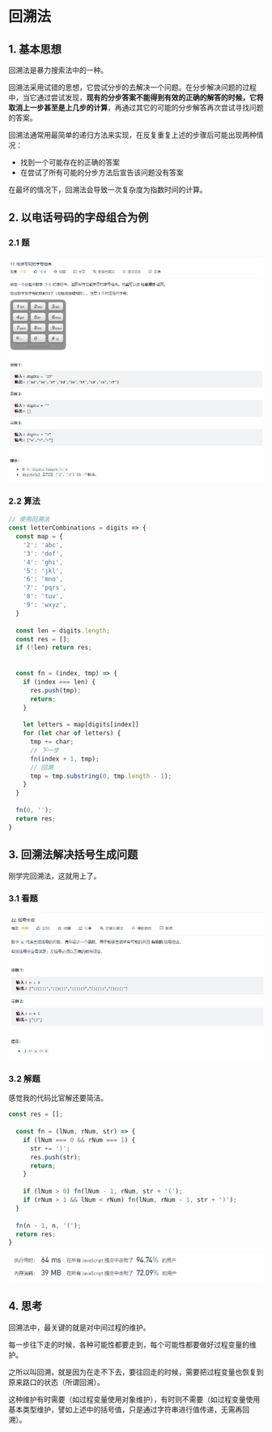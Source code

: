 # 回溯法

## 1. 基本思想

回溯法是暴力搜索法中的一种。

回溯法采用试错的思想，它尝试分步的去解决一个问题。在分步解决问题的过程中，当它通过尝试发现，**现有的分步答案不能得到有效的正确的解答的时候，它将取消上一步甚至是上几步的计算**，再通过其它的可能的分步解答再次尝试寻找问题的答案。

回溯法通常用最简单的递归方法来实现，在反复重复上述的步骤后可能出现两种情况：

- 找到一个可能存在的正确的答案
- 在尝试了所有可能的分步方法后宣告该问题没有答案

在最坏的情况下，回溯法会导致一次复杂度为指数时间的计算。

## 2. 以电话号码的字母组合为例
### 2.1 题

![](./imgs/回溯法.png)

### 2.2 算法

```js
// 使用回溯法
const letterCombinations = digits => {
  const map = {
    '2': 'abc',
    '3': 'def',
    '4': 'ghi',
    '5': 'jkl',
    '6': 'mno',
    '7': 'pqrs',
    '8': 'tuv',
    '9': 'wxyz',
  }

  const len = digits.length;
  const res = [];
  if (!len) return res;


  const fn = (index, tmp) => {
    if (index === len) {
      res.push(tmp);
      return;
    }

    let letters = map[digits[index]]
    for (let char of letters) {
      tmp += char;
      // 下一步
      fn(index + 1, tmp);
      // 回溯
      tmp = tmp.substring(0, tmp.length - 1);
    }
  }

  fn(0, '');
  return res;
}
```

## 3. 回溯法解决括号生成问题

刚学完回溯法，这就用上了。

### 3.1 看题

![](./imgs/回溯法01.png)

### 3.2 解题

感觉我的代码比官解还要简洁。

```js
const res = [];

  const fn = (lNum, rNum, str) => {
    if (lNum === 0 && rNum === 1) {
      str += ')';
      res.push(str);
      return;
    }

    if (lNum > 0) fn(lNum - 1, rNum, str + '(');
    if (rNum > 1 && lNum < rNum) fn(lNum, rNum - 1, str + ')');
  }

  fn(n - 1, n, '(');
  return res;
}
```

![](./imgs/回溯法02.png)

## 4. 思考

回溯法中，最关键的就是对中间过程的维护。

每一步往下走的时候，各种可能性都要走到，每个可能性都要做好过程变量的维护。

之所以叫回溯，就是因为在走不下去，要往回走的时候，需要把过程变量也恢复到原来路口的状态（所谓回溯）。

这种维护有时需要（如过程变量使用对象维护），有时则不需要（如过程变量使用基本类型维护，譬如上述中的括号值，只是通过字符串进行值传递，无需再回溯）。
